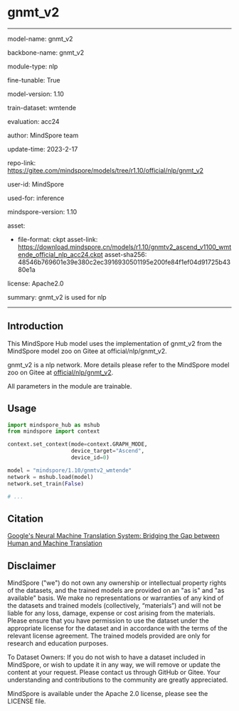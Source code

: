 # gnmt_v2

---

model-name: gnmt_v2

backbone-name: gnmt_v2

module-type: nlp

fine-tunable: True

model-version: 1.10

train-dataset: wmtende

evaluation: acc24

author: MindSpore team

update-time: 2023-2-17

repo-link: <https://gitee.com/mindspore/models/tree/r1.10/official/nlp/gnmt_v2>

user-id: MindSpore

used-for: inference

mindspore-version: 1.10

asset:

-
    file-format: ckpt
    asset-link: <https://download.mindspore.cn/models/r1.10/gnmtv2_ascend_v1100_wmtende_official_nlp_acc24.ckpt>
    asset-sha256: 48546b769601e39e380c2ec3916930501195e200fe84f1ef04d91725b4380e1a

license: Apache2.0

summary: gnmt_v2 is used for nlp

---

## Introduction

This MindSpore Hub model uses the implementation of gnmt_v2 from the MindSpore model zoo on Gitee at official/nlp/gnmt_v2.

gnmt_v2 is a nlp network. More details please refer to the MindSpore model zoo on Gitee at [official/nlp/gnmt_v2](https://gitee.com/mindspore/models/blob/r1.10/official/nlp/gnmt_v2/README.md).

All parameters in the module are trainable.

## Usage

```python
import mindspore_hub as mshub
from mindspore import context

context.set_context(mode=context.GRAPH_MODE,
                    device_target="Ascend",
                    device_id=0)

model = "mindspore/1.10/gnmtv2_wmtende"
network = mshub.load(model)
network.set_train(False)

# ...
```

## Citation

[Google's Neural Machine Translation System: Bridging the Gap between Human and Machine Translation](https://arxiv.org/pdf/1609.08144.pdf)

## Disclaimer

MindSpore ("we") do not own any ownership or intellectual property rights of the datasets, and the trained models are provided on an "as is" and "as available" basis. We make no representations or warranties of any kind of the datasets and trained models (collectively, “materials”) and will not be liable for any loss, damage, expense or cost arising from the materials. Please ensure that you have permission to use the dataset under the appropriate license for the dataset and in accordance with the terms of the relevant license agreement. The trained models provided are only for research and education purposes.

To Dataset Owners: If you do not wish to have a dataset included in MindSpore, or wish to update it in any way, we will remove or update the content at your request. Please contact us through GitHub or Gitee. Your understanding and contributions to the community are greatly appreciated.

MindSpore is available under the Apache 2.0 license, please see the LICENSE file.
